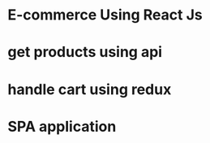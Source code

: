 # E-commerce Using React Js
# get products using api 
# handle cart using redux 
# SPA application

